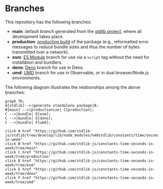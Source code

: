 <!--

@license Apache-2.0

Copyright (c) 2022 The Stdlib Authors.

Licensed under the Apache License, Version 2.0 (the "License");
you may not use this file except in compliance with the License.
You may obtain a copy of the License at

    http://www.apache.org/licenses/LICENSE-2.0

Unless required by applicable law or agreed to in writing, software
distributed under the License is distributed on an "AS IS" BASIS,
WITHOUT WARRANTIES OR CONDITIONS OF ANY KIND, either express or implied.
See the License for the specific language governing permissions and
limitations under the License.

-->

# Branches

This repository has the following branches:

-   **main**: default branch generated from the [stdlib project][stdlib-url], where all development takes place.
-   **production**: [production build][production-url] of the package (e.g., reformatted error messages to reduce bundle sizes and thus the number of bytes transmitted over a network).
-   **esm**: [ES Module][esm-url] branch for use via a `script` tag without the need for installation and bundlers.
-   **deno**: [Deno][deno-url] branch for use in Deno.
-   **umd**: [UMD][umd-url] branch for use in Observable, or in dual browser/Node.js environments.

The following diagram illustrates the relationships among the above branches:

```mermaid
graph TD;
A[stdlib]-->|generate standalone package|B;
B[main] -->|productionize| C[production];
C -->|bundle| D[esm];
C -->|bundle| E[deno];
C -->|bundle| F[umd];

click A href "https://github.com/stdlib-js/stdlib/tree/develop/lib/node_modules/%40stdlib/constants/time/seconds-in-week"
click B href "https://github.com/stdlib-js/constants-time-seconds-in-week/tree/main"
click C href "https://github.com/stdlib-js/constants-time-seconds-in-week/tree/production"
click D href "https://github.com/stdlib-js/constants-time-seconds-in-week/tree/esm"
click E href "https://github.com/stdlib-js/constants-time-seconds-in-week/tree/deno"
click F href "https://github.com/stdlib-js/constants-time-seconds-in-week/tree/umd"
```

[stdlib-url]: https://github.com/stdlib-js/stdlib/tree/develop/lib/node_modules/%40stdlib/constants/time/seconds-in-week
[production-url]: https://github.com/stdlib-js/constants-time-seconds-in-week/tree/production
[deno-url]: https://github.com/stdlib-js/constants-time-seconds-in-week/tree/deno
[umd-url]: https://github.com/stdlib-js/constants-time-seconds-in-week/tree/umd
[esm-url]: https://github.com/stdlib-js/constants-time-seconds-in-week/tree/esm